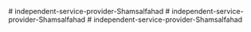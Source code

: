 

#   i n d e p e n d e n t - s e r v i c e - p r o v i d e r - S h a m s a l f a h a d  
 #   i n d e p e n d e n t - s e r v i c e - p r o v i d e r - S h a m s a l f a h a d  
 #   i n d e p e n d e n t - s e r v i c e - p r o v i d e r - S h a m s a l f a h a d  
 